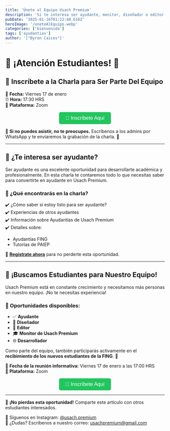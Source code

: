 ```yaml
---
title: 'Únete al Equipo Usach Premium'
description: 'Si te interesa ser ayudante, monitor, diseñador o editor de UP esta sección es para ti'
pubDate: '2025-01-16T01:22:48.616Z'
heroImage: '/uneteAlEquipo.webp'
categories: ['bienvenida']
tags: ['ayudantias']
author: '["Byron Caices"]'
---
```


<!-- ARTÍCULO PARA PÁGINA WEB - USACH PREMIUM -->

# 🚀 **¡Atención Estudiantes!** 🚀

## 📢 **Inscríbete a la Charla para Ser Parte Del Equipo**

📅 **Fecha:** Viernes 17 de enero  
⏰ **Hora:** 17:30 HRS  
📍 **Plataforma:** Zoom  

<div style="display: flex; justify-content: center;">
    <a href="https://forms.gle/7Y7mgzUAETVg2D6c8" target="_blank">
        <button style="color: white; background-color: #22c55e; border-color: #007bff; padding: 10px 20px; border-radius: 5px; text-align: center; text-decoration: none; display: inline-block; font-size: 16px; transition: all 0.3s ease-in-out; cursor: pointer; border: none;">
            🔗 Inscríbete Aquí
        </button>
    </a>
</div>

📌 **Si no puedes asistir, no te preocupes.** Escríbenos a los admins por WhatsApp y te enviaremos la grabación de la charla. 🎥


---

## 🤔 ¿Te interesa ser ayudante?

Ser ayudante es una excelente oportunidad para desarrollarte académica y profesionalmente. En esta charla te contaremos todo lo que necesitas saber para convertirte en ayudante en Usach Premium. 

### 📌 ¿Qué encontrarás en la charla?

✔️ ¿Cómo saber si estoy listo para ser ayudante?  
✔️ Experiencias de otros ayudantes  
✔️ Información sobre Ayudantías de Usach Premium  
✔️ Detalles sobre:  
   - Ayudantías FING  
   - Tutorías de PAIEP  

🔗 **[Regístrate ahora](https://forms.gle/7Y7mgzUAETVg2D6c8)** para no perderte esta oportunidad.

---

## 🎯 **¡Buscamos Estudiantes para Nuestro Equipo!**

Usach Premium está en constante crecimiento y necesitamos más personas en nuestro equipo. ¡No te necesitas experiencia! 

### 💼 Oportunidades disponibles:

- ✅ **Ayudante**
- 🎨 **Diseñador**
- 🎥 **Editor**
- 🎓 **Monitor de Usach Premium**
- 🌐 **Desarrollador**

Como parte del equipo, también participarás activamente en el **recibimiento de los nuevos estudiantes de la FING**. 🚀

📅 **Fecha de la reunión informativa:** Viernes 17 de enero a las 17:00 HRS  
📍 **Plataforma:** Zoom  

<div style="display: flex; justify-content: center;">
    <a href="https://forms.gle/7Y7mgzUAETVg2D6c8" target="_blank">
        <button style="color: white; background-color: #22c55e; border-color: #007bff; padding: 10px 20px; border-radius: 5px; text-align: center; text-decoration: none; display: inline-block; font-size: 16px; transition: all 0.3s ease-in-out; cursor: pointer; border: none;">
            🔗 Inscríbete Aquí
        </button>
    </a>
</div>


---

📢 **¡No pierdas esta oportunidad!** Comparte este artículo con otros estudiantes interesados. 

📲 Síguenos en Instagram: [@usach.premium](https://instagram.com/usach.premium)  
📩 ¿Dudas? Escríbenos a nuestro correo: [usachpremium@gmail.com](mailto:usachpremium@gmail.com)

<style>
    button:hover {
        transform: scale(1.07);
        background-color: #16a34a; /* Verde más oscuro */
        box-shadow: 0px 4px 10px rgba(0, 0, 0, 0.2);
    }
</style>